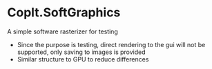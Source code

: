 ﻿# Coplt.SoftGraphics

A simple software rasterizer for testing

- Since the purpose is testing, direct rendering to the gui will not be supported, only saving to images is provided
- Similar structure to GPU to reduce differences
